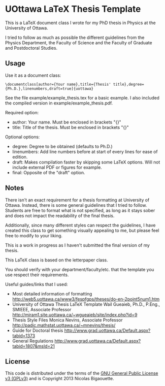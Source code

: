 UOttawa LaTeX Thesis Template
================================

This is a LaTeX document class I wrote for my PhD thesis in Physics at the
University of Ottawa.

I tried to follow as much as possible the different guidelines from the Physics
Department, the Faculty of Science and the Faculty of Graduate and Postdoctoral
Studies.


Usage
-------------------------
Use it as a document class:

    \documentclass[author={Your name},title={Thesis' title},degree={Ph.D.},linenumbers,draft=true]{uottawa}

See the file example/example_thesis.tex for a basic example. I also included
the compiled version in example/example_thesis.pdf.

Required option:

 * author: Your name. Must be enclosed in brackets "{}"
 * title: Title of the thesis. Must be enclosed in brackets "{}"

Optional options:

 * degree: Degree to be obtained (defaults to Ph.D.)
 * linenumbers: Add line numbers before at start of every lines for ease of edition.
 * draft: Makes compilation faster by skipping some LaTeX options. Will not include
          external PDF or figures for example.
 * final: Opposite of the "draft" option.


Notes
-------------------------
There isn't an exact requirement for a thesis formatting at University of Ottawa.
Instead, there is some general guidelines that I tried to follow. Students are
free to format what is not specified, as long as it stays sober and does not
impact the readability of the final thesis.

Additionally, since many different styles can respect the guidelines, I have
created this class to get something visually appealing to me, but please feel
free to modify to your liking.

This is a work in progress as I haven't submitted the final version of my thesis.

This LaTeX class is based on the letterpaper class.

You should verify with your department/faculty/etc. that the template you use
respect their requirements.


Useful guides/links that I used:
 * Most detailed information of formatting
   http://web5.uottawa.ca/www3/fespfgps/theses/do-en-2point5num1.htm
 * University of Ottawa Thesis LaTeX Template
   Wail Gueaieb, Ph.D., P.Eng., SMIEEE, Associate Professor
   http://miram1.site.uottawa.ca/~wgueaieb/site/index.php?id=9
 * Thesis Style Files
   Monica Nevins, Associate Professor
   http://padic.mathstat.uottawa.ca/~mnevins/thesis/
 * Guide for Doctoral thesis
   http://www.grad.uottawa.ca/Default.aspx?tabid=1373
 * General Regulations
   http://www.grad.uottawa.ca/Default.aspx?tabid=1807&msId=21

License
-------------------------

This code is distributed under the terms of the [GNU General Public License v3 (GPLv3)](http://www.gnu.org/licenses/gpl.html) and is Copyright 2013 Nicolas Bigaouette.


